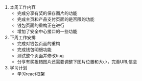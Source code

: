 1. 本周工作内容
	* 完成分享有奖的保存图片的功能
	* 完成主页和产品支付页面的是否限购功能
	* 钱包页面的重构正在进行
	* 增加了安全中心接口的一些功能
1. 下周工作安排
	* 完成对钱包页面的重构
	* 完成钱包明细功能
	* 测试整个页面并修改bug
	* 分享有奖报错图片还需要调整下图片位置和大小，完善URL信息
1. 学习计划
	* 学习react框架